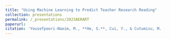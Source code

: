 ```yaml
---
title: "Using Machine Learning to Predict Teacher Research Reading"
collection: presentations
permalink: /_presentations/2023AERART
paperurl: 
citation: 'Yousefpoori-Naeim, M., **He, S.**, Cui, Y., & Cutumisu, M. (2023 April). *Using Machine Learning to Predict Teacher Research Reading*. Paper presented at the annual meeting of the American Educational Research Association, Chicago, IL.'
---
```

